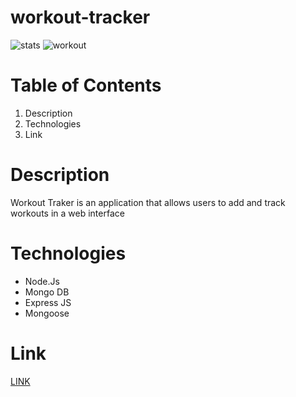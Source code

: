 # workout-tracker
![stats](https://i.imgur.com/xq0nYwR.png)
![workout](https://i.imgur.com/1K3Ej6y.png)

# Table of Contents

1. Description
2. Technologies
3. Link

# Description
Workout Traker is an application that allows users to add and track workouts in a web interface

# Technologies
- Node.Js
- Mongo DB
- Express JS
- Mongoose

# Link
[LINK](https://peaceful-plateau-38428.herokuapp.com/)